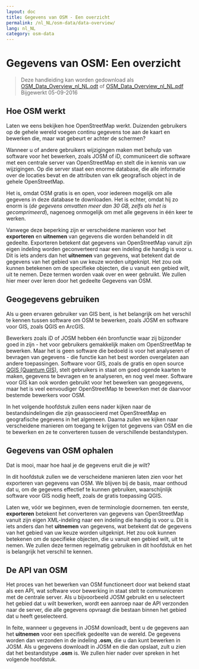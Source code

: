 ```yaml
---
layout: doc
title: Gegevens van OSM - Een overzicht
permalink: /nl_NL/osm-data/data-overview/
lang: nl_NL
category: osm-data
---
```


Gegevens van OSM: Een overzicht
==================


> Deze handleiding kan worden gedownload als [OSM_Data_Overview_nl_NL.odt](/files/OSM_Data_Overview_nl_NL.odt) of [OSM_Data_Overview_nl_NL.pdf](/files/OSM_Data_Overview_nl_NL.pdf)  
> Bijgewerkt 05-09-2016

<!--In dit gedeelte zullen we functies van OpenStreetMap bekijken, die ons beter laten begrijpen hoe de gegevens zijn gestructureerd, en hoe we ze het best kunnen gebruiken.-->

Hoe OSM werkt
--------------
Laten we eens bekijken hoe OpenStreetMap werkt. Duizenden gebruikers op de gehele wereld voegen continu gegevens toe aan de kaart en bewerken die, maar wat gebeurt er achter de schermen?  

Wanneer u of andere gebruikers wijzigingen maken met behulp van software voor het bewerken, zoals JOSM of iD, communiceert die software met een centrale server van OpenStreetMap en stelt die in kennis van uw wijzigingen. Op die server staat een enorme database, die alle informatie over de locaties bevat en de attributen van elk geografisch object in de gehele OpenStreetMap.  

Het is, omdat OSM gratis is en open, voor iedereen mogelijk om alle gegevens in deze database te downloaden. Het is echter, omdat hij zo enorm is (*de gegevens omvatten meer dan 30 GB, zelfs als het is gecomprimeerd*), nagenoeg onmogelijk om met alle gegevens in één keer te werken.  

Vanwege deze beperking zijn er verscheidene manieren voor het **exporteren** en **uitnemen** van gegevens die worden behandeld in dit gedeelte. Exporteren betekent dat gegevens van OpenStreetMap vanuit zijn eigen indeling worden geconverteerd naar een indeling die handig is voor u. Dit is iets anders dan het **uitnemen** van gegevens, wat betekent dat de gegevens van het gebied van uw keuze worden uitgeknipt. Het zou ook kunnen betekenen om de specifieke objecten, die u vanuit een gebied wilt, uit te nemen. Deze termen worden vaak over en weer gebruikt. We zullen hier meer over leren door het gedeelte Gegevens van OSM.  

Geogegevens gebruiken
--------------
Als u geen ervaren gebruiker van GIS bent, is het belangrijk om het verschil te kennen tussen software om OSM te bewerken, zoals JOSM en software voor GIS, zoals QGIS en ArcGIS.  

Bewerkers zoals iD of JOSM hebben één bronfunctie waar zij bijzonder goed in zijn - het voor gebruikers gemakkelijk maken om OpenStreetMap te bewerken. Maar het is geen software die bedoeld is voor het analyseren of bevragen van gegevens -
die functie kan het best worden overgelaten aan andere toepassingen. Software voor GIS, zoals de gratis en open source [QGIS (Quantum GIS)](http://www.qgis.org), stelt gebruikers in staat om goed ogende kaarten te maken, gegevens te bevragen en te analyseren, en nog veel meer. Software voor GIS kan ook worden gebruikt voor het bewerken van geogegevens, maar het is veel eenvoudiger OpenStreetMap te bewerken met de daarvoor bestemde bewerkers voor OSM.  

In het volgende hoofdstuk zullen eens nader kijken naar de bestandsindelingen die zijn geassocieerd met OpenStreetMap en geografische gegevens in het algemeen. Daarna zullen we kijken naar verscheidene manieren om toegang te krijgen tot gegevens van OSM en die te bewerken en ze te converteren tussen de verschillende bestandstypen.  


Gegevens van OSM ophalen
-----------------

Dat is mooi, maar hoe haal je de gegevens eruit die je wilt?  

In dit hoofdstuk zullen we de verscheidene manieren laten zien voor het exporteren van gegevens van OSM. We blijven bij de basis, maar onthoud dat u, om de gegevens effectief te kunnen gebruiken, waarschijnlijk software voor GIS nodig heeft,
zoals de gratis toepassing QGIS.  

Laten we, vóór we beginnen, even de terminologie doornemen. ten eerste, **exporteren** betekent het converteren van gegevens van OpenStreetMap vanuit zijn eigen XML-indeling naar een indeling die handig is voor u. Dit is iets anders dan het **uitnemen** van gegevens, wat betekent dat de gegevens van het gebied van uw keuze worden uitgeknipt. Het zou ook kunnen betekenen om de specifieke objecten, die u vanuit een gebied wilt, uit te nemen. We zullen deze termen regelmatig gebruiken in dit hoofdstuk en het is belangrijk het verschil te kennen.  

De API van OSM
------------
Het proces van het bewerken van OSM functioneert door wat bekend staat als een API, wat software voor bewerking in staat stelt te communiceren met de centrale server. Als u bijvoorbeeld JOSM gebruikt en u selecteert het gebied dat u wilt bewerken, wordt een aanroep naar de API verzonden naar de server, die alle gegevens opvraagt die bestaan binnen het gebied dat u heeft geselecteerd.  

In feite, wanneer u gegevens in JOSM downloadt, bent u de gegevens aan het **uitnemen** voor een specifiek gedeelte van de wereld. De gegevens worden dan verzonden in de indeling **.osm**, die u dan kunt bewerken in JOSM. Als u gegevens downloadt in JOSM en die dan opslaat, zult u zien dat het bestandstype **.osm** is. We zullen hier nader over spreken in het volgende hoofdstuk.  
